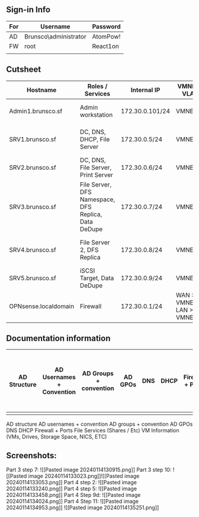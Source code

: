 ## Sign-in Info
| For | Username | Password |
| ---- | ---- | ---- |
| AD | Brunsco\administrator | AtomPow! |
| FW | root | React1on |
|  |  |  |

## Cutsheet
| Hostname | Roles / Services | Internal IP | VMNET / VLAN | External IP | Default Gateway | External Ports | Notes |
| ---- | ---- | ---- | ---- | ---- | ---- | ---- | ---- |
| Admin1.brunsco.sf | Admin workstation | 172.30.0.101/24 | VMNET15 | N/A | 172.30.0.1 | N/A | Used for administrative tasks |
| SRV1.brunsco.sf | DC, DNS, DHCP, File Server | 172.30.0.5/24 | VMNET15 | N/A | 172.30.0.1 | N/A | DC1, Used as main DNS server for network. |
| SRV2.brunsco.sf | DC, DNS, File Server, Print Server | 172.30.0.6/24 | VMNET15 | N/A | 172.30.0.1 | N/A | DC2 |
| SRV3.brunsco.sf | File Server, DFS Namespace, DFS Replica, Data DeDupe | 172.30.0.7/24 | VMNET15 | N/A | 172.30.0.1 | N/A | FS1 - namespace server, primary member for replication |
| SRV4.brunsco.sf | File Server 2, DFS Replica | 172.30.0.8/24 | VMNET15 | N/A | 172.30.0.1 | N/A | FS2 - DFS replication between FS1 & FS2 |
| SRV5.brunsco.sf | iSCSI Target, Data DeDupe | 172.30.0.9/24 | VMNET15 | N/A | 172.30.0.1 | N/A | STOR1 |
| OPNsense.localdomain | Firewall | 172.30.0.1/24 | WAN > VMNET1<br>LAN > VMNET15 | 10.10.64.10/20 | 10.10.79.254 | 80, 443 > LAN | Firewall - used for internet access |

## Documentation information
| AD Structure | AD Usernames + Convention | AD Groups + convention | AD GPOs | DNS | DHCP | Firewall + Ports | File Services (Shares, ETC) | VM Info (VMs, Drives, Storage space, NICS, etc.) |
| ---- | ---- | ---- | ---- | ---- | ---- | ---- | ---- | ---- |
|  |  |  |  |  |  |  |  |  |
AD structure
AD usernames + convention
AD groups + convention
AD GPOs
DNS
DHCP
Firewall + Ports
File Services (Shares / Etc)
VM Information (VMs, Drives, Storage Space, NICS, ETC)

## Screenshots:
Part 3 step 7:
![[Pasted image 20240114130915.png]]
Part 3 step 10:
![[Pasted image 20240114133023.png]]![[Pasted image 20240114133053.png]]
Part 4 step 2:
![[Pasted image 20240114133240.png]]
Part 4 step 5:
![[Pasted image 20240114133458.png]]
Part 4 Step 9d:
![[Pasted image 20240114134024.png]]
Part 4 Step 11:
![[Pasted image 20240114134953.png]]
![[Pasted image 20240114135251.png]]